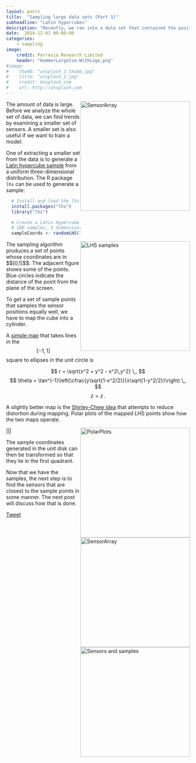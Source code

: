 ```yaml
---
layout: posts
title:  "Sampling large data sets (Part 1)"
subheadline: "Latin hypercubes"
description: "Recently, we ran into a data set that contained the positions and time-series data for a set of 50,000 sensors arranged in a cylindrical array." 
date:  2014-12-01 00:00:00
categories:
    - sampling
image:
    credit: Parresia Research Limited
    header: "HummerLargeSim-WithLogo.png"
#image:
#    thumb: "unsplash_2_thumb.jpg"
#    title: "unsplash_2.jpg"
#    credit: Unsplash.com
#    url: http://unsplash.com
---
```

<img style="float:right;width:300px" alt="SensorArray" src="{{site.url}}/assets/blogimg/SensorArray.png"/>  

The amount of data is large.  Before we analyze the whole set of data, we can find trends  
by examining a smaller set of sensors.  A smaller set is also useful if we want to
train a model. 

One of extracting a smaller set from the data is to generate a [Latin hypercube sample](http://en.wikipedia.org/wiki/Latin_hypercube_sampling) from a uniform three-dimensional distribution.
The R package `lhs` can be used to generate a sample:

~~~ R
  # Install and load the lhs library
  install.packages("lhs")
  library("lhs")

  # Create a Latin Hypercube sample of coordinates between 0 and 1
  # 100 samples, 3 dimensions
  sampleCoords <- randomLHS(100, 3)
~~~

<img style="float:right;width:300px" alt="LHS samples" src="{{site.url}}/assets/blogimg/SampleCoords.png"/>  
The sampling algorithm produces a set of points whose coordinates are in $$[0,1]$$.  The 
adjacent figure shows some of the points.  Blue circles indicate the distance of the point
from the plane of the screen.

To get a set of sample points that samples the sensor positions equally well, we have to
map the cube into a cylinder.  

A [simple map](http://mathproofs.blogspot.co.nz/2005/07/mapping-square-to-circle.html) that takes lines in the $$[-1,1]$$ square to ellipses in the unit circle is

$$
  r = \sqrt{x^2 + y^2 - x^2\,y^2}  \,,
$$
$$
  \theta = \tan^{-1}\left(\cfrac{y\sqrt{1-x^2/2}}{x\sqrt{1-y^2/2}}\right) \,,
$$
$$
  z = z \,.
$$

A slightly better map is the [Shirley-Chew idea](https://mediatech.aalto.fi/~jaakko/T111-5310/K2013/JGT-97.pdf) that attempts to reduce distortion during mapping.
Polar plots of the mapped LHS points show how the two maps operate.

|<img style="float:right;width:300px" alt="PolarPlots" src="{{site.url}}/assets/blogimg/PolarPrime.png"/>|<img style="float:right;width:300px" alt="SensorArray" src="{{site.url}}/assets/blogimg/PolarShirleyChew.png"/>|

<img style="float:right;width:300px" alt="Sensors and samples" src="{{site.url}}/assets/blogimg/SensorsAndSamples.png"/>  
The sample coordinates generated in the unit disk can then be transformed so that 
they lie in the first quadrant.

Now that we have the samples, the next step is to find the sensors that are
closest to the sample points in some manner.  The next post will discuss how
that is done.

<a href="https://twitter.com/share" class="twitter-share-button" data-via="parresianz">Tweet</a>
<script>!function(d,s,id){var js,fjs=d.getElementsByTagName(s)[0],p=/^http:/.test(d.location)?'http':'https';if(!d.getElementById(id)){js=d.createElement(s);js.id=id;js.src=p+'://platform.twitter.com/widgets.js';fjs.parentNode.insertBefore(js,fjs);}}(docsument, 'script', 'twitter-wjs');</script>
<script src="//platform.linkedin.com/in.js" type="text/javascript">
  lang: en_US
</script>
<script type="IN/Share" data-counter="right"></script>
